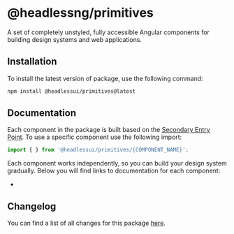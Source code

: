 # @headlessng/primitives

A set of completely unstyled, fully accessible Angular components for building design systems and web applications.

## Installation

To install the latest version of package, use the following command:

```sh
npm install @headlessui/primitives@latest
```

## Documentation

Each component in the package is built based on the [Secondary Entry Point](https://github.com/ng-packagr/ng-packagr/blob/main/docs/secondary-entrypoints.md). To use a specific component use the following import:

```typescript
import { } from '@headlessui/primitives/{COMPONENT_NAME}';
```

Each component works independently, so you can build your design system gradually. Below you will find links to documentation for each component:

- []()

## Changelog

You can find a list of all changes for this package [here](https://github.com/headlessng/headlessng/tree/main/packages/@headlessng-primitives/CHANGELOG.md).
